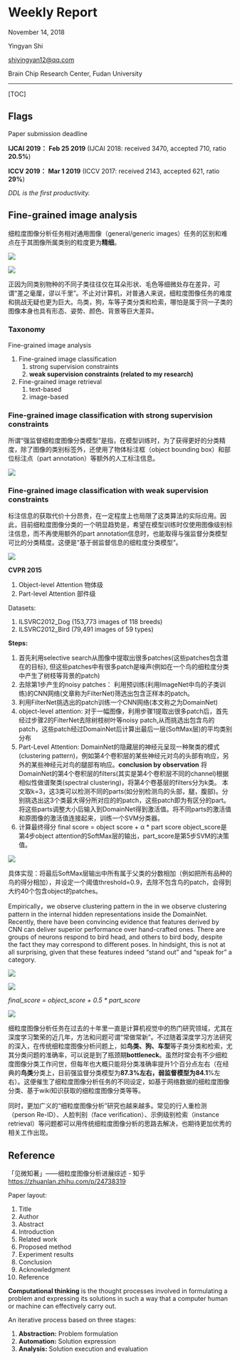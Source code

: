 # Weekly Report

November 14, 2018

Yingyan Shi

shiyingyan12@qq.com

Brain Chip Research Center, Fudan University

-----

[TOC]

## Flags

Paper submission deadline

**IJCAI 2019：** **Feb 25 2019**  (IJCAI 2018: received 3470, accepted 710, ratio **20.5%**)

**ICCV 2019：** **Mar 1 2019**   (ICCV 2017:  received 2143, accepted 621, ratio **29%**)

*DDL is the first productivity.*

## Fine-grained image analysis

细粒度图像分析任务相对通用图像（general/generic images）任务的区别和难点在于其图像所属类别的粒度更为**精细**。

![](images/1.jpg)

![](images/2.png)

正因为同类别物种的不同子类往往仅在耳朵形状、毛色等细微处存在差异，可谓“差之毫厘，谬以千里”。不止对计算机，对普通人来说，细粒度图像任务的难度和挑战无疑也更为巨大。鸟类，狗，车等子类分类和检索，哪怕是属于同一子类的图像本身也具有形态、姿势、颜色、背景等巨大差异。

### Taxonomy

Fine-grained image analysis

1. Fine-grained image classification
   1. strong supervision constraints
   2. **weak supervision constraints (related to my research)**
2. Fine-grained image retrieval
   1. text-based
   2. image-based

### Fine-grained image classification with strong supervision constraints

所谓“强监督细粒度图像分类模型”是指，在模型训练时，为了获得更好的分类精度，除了图像的类别标签外，还使用了物体标注框（object bounding box）和部位标注点（part annotation）等额外的人工标注信息。

![](images/3.jpg)

### Fine-grained image classification with weak  supervision constraints

标注信息的获取代价十分昂贵，在一定程度上也局限了这类算法的实际应用。因此，目前细粒度图像分类的一个明显趋势是，希望在模型训练时仅使用图像级别标注信息，而不再使用额外的part annotation信息时，也能取得与强监督分类模型可比的分类精度。这便是“基于弱监督信息的细粒度分类模型”。

![](images/4.png)

**CVPR 2015**

1. Object-level Attention 物体级
2. Part-level Attention 部件级

Datasets: 

1. ILSVRC2012_Dog (153,773 images of 118 breeds)
2. ILSVRC2012_Bird (79,491 images of 59 types)

**Steps:**

1. 首先利用selective search从图像中提取出很多patches(这些patches包含潜在的目标), 但这些patches中有很多patch是噪声(例如在一个鸟的细粒度分类中产生了树枝等背景的patch) 
2. 去除第1步产生的noisy patches： 
    利用预训练(利用ImageNet中鸟的子类训练)的CNN网络(文章称为FilterNet)筛选出包含正样本的patch。 
3. 利用FilterNet挑选出的patch训练一个CNN网络(本文称之为DomainNet) 
4. object-level attention: 
    对于一幅图像，利用步骤1提取出很多patch后，首先经过步骤2的FilterNet去除树枝树叶等noisy patch,从而挑选出包含鸟的patch，这些patch经过DomainNet后计算出最后一层(SoftMax层)的平均类别分布 
5. Part-Level Attention: 
    DomainNet的隐藏层的神经元呈现一种聚类的模式(clustering pattern)，例如第4个卷积层的某些神经元对鸟的头部有响应，另外的某些神经元对鸟的腿部有响应。**conclusion by observation** 
    将DomainNet的第4个卷积层的filters(其实是第4个卷积层不同的channel)根据相似性做谱聚类(spectral clustering)，将第4个卷基层的filters分为k类。 
    本文取k=3，这3类可以检测不同的parts(如分别检测鸟的头部，腿，腹部)。分别挑选出这3个类最大得分所对应的的patch，这些patch即为有区分的part。将这些parts调整大小后输入到DomainNet得到激活值。将不同parts的激活值和原图像的激活值连接起来，训练一个SVM分类器。 
6. 计算最终得分 
    final score = object score + α * part score 
    object_score是第4步object attention的SoftMax层的输出，part_score是第5步SVM的决策值。




![](images/5.png)

具体实现：将最后SoftMax层输出中所有属于父类的分数相加（例如把所有品种的鸟的得分相加），并设定一个阈值threshold=0.9，去除不包含鸟的patch，会得到大约40个包含object的patches。

Empirically，we observe clustering pattern in the in we observe clustering pattern in the internal hidden representations inside the DomainNet.
Recently, there have been convincing evidence that features derived by CNN can deliver superior performance over hand-crafted ones.
There are groups of neurons respond to bird head, and others to bird body, despite the fact they may correspond to different poses. In hindsight, this is not at all surprising, given that these features indeed “stand out” and “speak for” a category.

![](images/6.png)

![](images/7.png)

*final_score = object_score + 0.5 \* part_score*

![](images/8.png)

细粒度图像分析任务在过去的十年里一直是计算机视觉中的热门研究领域，尤其在深度学习繁荣的近几年，方法和问题可谓“常做常新”。不过随着深度学习方法研究的深入，在传统细粒度图像分析问题上，如**鸟类、狗、车型**等子类分类和检索，尤其分类问题的准确率，可以说是到了瓶颈期**bottleneck**。虽然时常会有不少细粒度图像分类工作问世，但每年也大概只能将分类准确率提升1个百分点左右（在经典的**鸟类**分类上，目前强监督分类模型为**87.3%**左右，弱监督模型为**84.1**%左右）。这便催生了细粒度图像分析任务的不同设定，如基于网络数据的细粒度图像分类、基于wiki知识获取的细粒度图像分类等等。

同时，更加广义的“细粒度图像分析”研究也越来越多。常见的行人重检测（person Re-ID）、人脸判别（face verification）、示例级别检索（instance retrieval）等问题都可以用传统细粒度图像分析的思路去解决，也期待更加优秀的相关工作出现。

## Reference

「见微知著」——细粒度图像分析进展综述 - 知乎  https://zhuanlan.zhihu.com/p/24738319

Paper layout:
1. Title
2. Author
3. Abstract
4. Introduction
5. Related work
6. Proposed method
7. Experiment results
8. Conclusion
9. Acknowledgment
10. Reference

**Computational thinking** is the thought processes involved in formulating a problem and expressing its solutions in such a way that a computer human or machine can effectively carry out.

An iterative process based on three stages:

1. **Abstraction:** Problem formulation
2. **Automation:** Solution expression
3. **Analysis:** Solution execution and evaluation